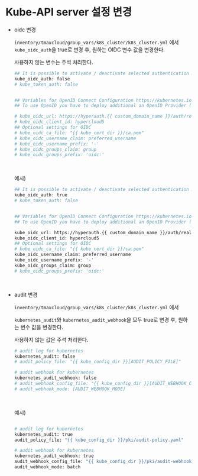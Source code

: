 
# Kube-API server 설정 변경 
    
- oidc 변경

    `inventory/tmaxcloud/group_vars/k8s_cluster/k8s_cluster.yml` 에서
    `kube_oidc_auth`을 true로 변경 후, 원하는 OIDC 변수 값을 변경한다.

    사용하지 않는 변수는 주석 처리한다. 


    ```bash
    ## It is possible to activate / deactivate selected authentication methods (oidc, static token auth)
    kube_oidc_auth: false
    # kube_token_auth: false


    ## Variables for OpenID Connect Configuration https://kubernetes.io/docs/admin/authentication/
    ## To use OpenID you have to deploy additional an OpenID Provider (e.g Dex, Keycloak, ...)

    # kube_oidc_url: https://hyperauth.{{ custom_domain_name }}/auth/realms/tmax
    # kube_oidc_client_id: hypercloud5
    ## Optional settings for OIDC
    # kube_oidc_ca_file: "{{ kube_cert_dir }}/ca.pem"
    # kube_oidc_username_claim: preferred_username
    # kube_oidc_username_prefix: '-'
    # kube_oidc_groups_claim: group
    # kube_oidc_groups_prefix: 'oidc:'
    ```

    <br/>    

    예시)

    ``` bash
    ## It is possible to activate / deactivate selected authentication methods (oidc, static token auth)
    kube_oidc_auth: true
    # kube_token_auth: false


    ## Variables for OpenID Connect Configuration https://kubernetes.io/docs/admin/authentication/
    ## To use OpenID you have to deploy additional an OpenID Provider (e.g Dex, Keycloak, ...)

    kube_oidc_url: https://hyperauth.{{ custom_domain_name }}/auth/realms/tmax
    kube_oidc_client_id: hypercloud5
    ## Optional settings for OIDC
    # kube_oidc_ca_file: "{{ kube_cert_dir }}/ca.pem"
    kube_oidc_username_claim: preferred_username
    kube_oidc_username_prefix: '-'
    kube_oidc_groups_claim: group
    # kube_oidc_groups_prefix: 'oidc:'

    ```


<br/>    


- audit 변경
        
    `inventory/tmaxcloud/group_vars/k8s_cluster/k8s_cluster.yml` 에서

    `kubernetes_audit`와 `kubernetes_audit_webhook`을 모두 true로 변경 후, 원하는 변수 값을 변경한다.

    사용하지 않는 값은 주석 처리한다. 

    ```bash
    # audit log for kubernetes
    kubernetes_audit: false
    # audit_policy_file: "{{ kube_config_dir }}[AUDIT_POLICY_FILE]"

    # audit webhook for kubernetes
    kubernetes_audit_webhook: false
    # audit_webhook_config_file: "{{ kube_config_dir }}[AUDIT_WEBHOOK_CONFIG_FILE]"
    # audit_webhook_mode: [AUDIT_WEBHOOK_MODE]
    ```

    <br/>

    예시)

    ``` bash

    # audit log for kubernetes
    kubernetes_audit: true
    audit_policy_file: "{{ kube_config_dir }}/pki/audit-policy.yaml"

    # audit webhook for kubernetes
    kubernetes_audit_webhook: true
    audit_webhook_config_file: "{{ kube_config_dir }}/pki/audit-webhook-config"
    audit_webhook_mode: batch

    ```